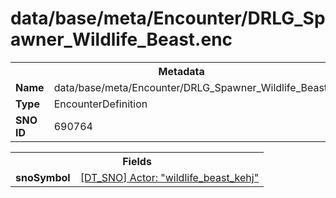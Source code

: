 <h1>data/base/meta/Encounter/DRLG_Spawner_Wildlife_Beast.enc</h1><table><tr><th colspan="100%">Metadata</th></tr><tr><td><b>Name</b></td><td>data/base/meta/Encounter/DRLG_Spawner_Wildlife_Beast.enc</td></tr><tr><td><b>Type</b></td><td>EncounterDefinition</td></tr><tr><td><b>SNO ID</b></td><td>690764</td></tr></table>

<table><tr><th colspan="100%">Fields</th></tr><tr><td><b>snoSymbol</b></td><td><a href="..\Actor\wildlife_beast_kehj.acr.md">[DT_SNO] Actor: "wildlife_beast_kehj"</a></td></tr></table>

